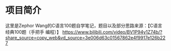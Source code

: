 # 项目简介
这里是Zephor Wang的C语言100题自学笔记，题目以及部分思路来源：【C语言经典100题（手把手 编程）】 https://www.bilibili.com/video/BV1P94y1Z74b/?share_source=copy_web&vd_source=3e006d63c01567862e4f9917e126b227
